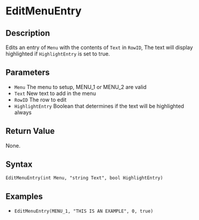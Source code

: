 # EditMenuEntry

## Description
Edits an entry of `Menu` with the contents of `Text` in `RowID`, The text will display highlighted if `HighlightEntry` is set to true.

## Parameters
- `Menu`
The menu to setup, MENU_1 or MENU_2 are valid
- `Text`
New text to add in the menu
- `RowID`
The row to edit
- `HighlightEntry`
Boolean that determines if the text will be highlighted always


## Return Value
None.

## Syntax
```EditMenuEntry(int Menu, "string Text", bool HighlightEntry)```

## Examples
- ```EditMenuEntry(MENU_1, "THIS IS AN EXAMPLE", 0, true)```